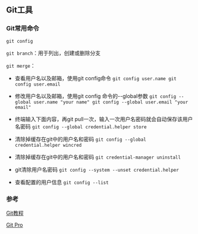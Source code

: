 ##  Git工具


### Git常用命令
`git config`

`git branch`：用于列出，创建或删除分支

`git merge`：

* 查看用户名以及邮箱，使用git config命令
`git config user.name
git config user.email
`
* 修改用户名以及邮箱，使用git config 命令的--global参数
`git config --global user.name "your name"
git config --global user.email "your email"
`

* 终端输入下面内容，再git pull一次，输入一次用户名密码就会自动保存该用户名密码
`git config --global credential.helper store`

* 清除掉缓存在git中的用户名和密码
`git config --global credential.helper wincred`

* 清除掉缓存在git中的用户名和密码
`git credential-manager uninstall`

* git清除用户名密码
`git config --system --unset credential.helper`

* 查看配置的用户信息
`git config --list`




### 参考
[Git教程](https://www.yiibai.com/git/)

[Git Pro](http://iissnan.com/progit/)
